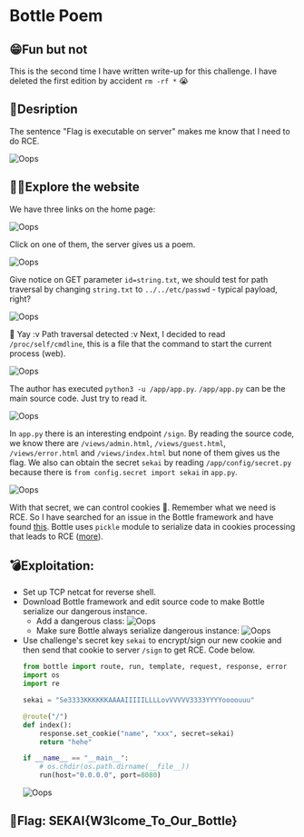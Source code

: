 # Bottle Poem

## 😁Fun but not
This is the second time I have written write-up for this challenge. I have deleted the first edition by accident `rm -rf *` 😭

## 📄Desription
The sentence "Flag is executable on server" makes me know that I need to do RCE.

![Oops](./images/description.png)

## 👨‍💻Explore the website
We have three links on the home page:

![Oops](./images/home.png)

Click on one of them, the server gives us a poem.

![Oops](./images/param.png)

Give notice on GET parameter `id=string.txt`, we should test for path traversal by changing `string.txt` to `../../etc/passwd` - typical payload, right?

![Oops](./images/path_traversal.png)

🥳 Yay :v Path traversal detected :v Next, I decided to read `/proc/self/cmdline`, this is a file that the command to start the current process (web). 

![Oops](./images/cmdline.png)

The author has executed `python3 -u /app/app.py`. `/app/app.py` can be the main source code. Just try to read it.

![Oops](./images/app_py.png)

In `app.py` there is an interesting endpoint `/sign`. By reading the source code, we know there are `/views/admin.html`, `/views/guest.html`, `/views/error.html` and `/views/index.html` but none of them gives us the flag. We also can obtain the secret `sekai` by reading `/app/config/secret.py` because there is `from config.secret import sekai` in `app.py`.

![Oops](./images/secret_py.png)

With that secret, we can control cookies 🍪. Remember what we need is RCE. So I have searched for an issue in the Bottle framework and have found [this](https://github.com/bottlepy/bottle/issues/900). Bottle uses `pickle` module to serialize data in cookies processing that leads to RCE ([more](https://www.youtube.com/watch?v=jwzeJU_62IQ)).
## 💣Exploitation:
- Set up TCP netcat for reverse shell.
- Download Bottle framework and edit source code to make Bottle serialize our dangerous instance.
    - Add a dangerous class:
    ![Oops](./images/dangerous_class.jpg)
    - Make sure Bottle always serialize dangerous instance:
    ![Oops](./images/cookie_encode.jpg)
- Use challenge's secret key `sekai` to encrypt/sign our new cookie and then send that cookie to server `/sign` to get RCE. Code below.
    ```py
    from bottle import route, run, template, request, response, error
    import os
    import re

    sekai = "Se3333KKKKKKAAAAIIIIILLLLovVVVVV3333YYYYoooouuu"

    @route("/")
    def index():
        response.set_cookie("name", "xxx", secret=sekai)
        return "hehe"

    if __name__ == "__main__":
        # os.chdir(os.path.dirname(__file__))
        run(host="0.0.0.0", port=8080)

    ```
    ![Oops](./images/RCE.jpg)


## 🚩Flag: SEKAI{W3lcome_To_Our_Bottle}
